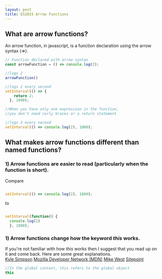 ```yaml
---
layout: post
title: ES2015 Arrow Functions
---
```



## What are arrow functions?

An arrow function, in javascript, is a function declaration using the arrow syntax (=>).  

```javascript
// Function declared with arrow syntax
const arrowFunction = () => console.log(2);

//logs 2
arrowFunction()

//logs 2 every second
setInterval(() => {
    return 2;
  }, 1000);

//When you have only one expression in the function,
//you don't need curly braces or a return statement

//logs 2 every second
setInterval(() => console.log(2), 1000);

```
## What makes arrow functions different than named functions?

### 1) Arrow functions are easier to read (particularly when the function is short).

Compare

```javascript

setInterval(() => console.log(2), 1000);

```
to

```javascript

setInterval(function() {
  console.log(2)
  }, 1000);

```

### 1) Arrow functions change how the keyword *this* works.

If you're not familiar with how *this* works then I suggest that you read up on it and come back. Here are some great explanations.  
[Kyle Simpson](https://github.com/getify/You-Dont-Know-JS/blob/master/this%20&%20object%20prototypes/ch1.md)
[Mozilla Developer Network (MDN)](https://developer.mozilla.org/en-US/docs/Web/JavaScript/Reference/Operators/this)
[Mike West](http://www.digital-web.com/articles/scope_in_javascript/)
[Sitepoint](http://www.sitepoint.com/inner-workings-javascripts-this-keyword/)



```javascript
//In the global context, this refers to the global object
this



```
